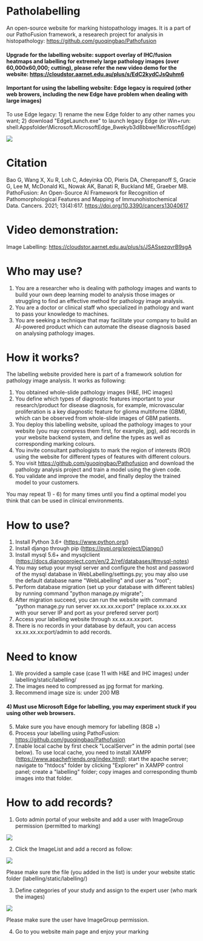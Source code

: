 # Patholabelling
An open-source website for marking histopathology images. It is a part of our PathoFusion framework, a researech project for analysis in histopathology: https://github.com/guoqingbao/Pathofusion 

#### Upgrade for the labelling website: support overlay of IHC/fusion heatmaps and labelling for extremely large pathology images (over 60,000x60,000; cutting), please refer the new video demo for the website: https://cloudstor.aarnet.edu.au/plus/s/EdC2kydCJsQuhm6

#### Important for using the labelling website: Edge legacy is required (other web browers, including the new Edge have problem when dealing with large images)
To use Edge legacy: 1) rename the new Edge folder to any other names you want; 2) download "EdgeLaunch.exe" to launch legacy Edge (or Win+run: shell:Appsfolder\Microsoft.MicrosoftEdge_8wekyb3d8bbwe!MicrosoftEdge)

![](/others/login.png)

# Citation
Bao G, Wang X, Xu R, Loh C, Adeyinka OD, Pieris DA, Cherepanoff S, Gracie G, Lee M, McDonald KL, Nowak AK, Banati R, Buckland ME, Graeber MB. PathoFusion: An Open-Source AI Framework for Recognition of Pathomorphological Features and Mapping of Immunohistochemical Data. Cancers. 2021; 13(4):617. https://doi.org/10.3390/cancers13040617

# Video demonstration:

Image Labelling: https://cloudstor.aarnet.edu.au/plus/s/JSASsezqvrB9sgA

# Who may use?
1) You are a researcher who is dealing with pathology images and wants to build your own deep learning model to analysis those images or struggling to find an effective method for pathology image analysis.
2) You are a doctor or clinical staff who specialized in pathology and want to pass your knowledge to machines.
3) You are seeking a technique that may facilitate your company to build an AI-powered product which can automate the disease diagnosis based on analysing pathology images.

# How it works?
The labelling website provided here is part of a framework solution for pathology image analysis. It works as following:
1) You obtained whole-slide pathology images (H&E, IHC images)
2) You define which types of diagnostic features important to your research/product for disease diagnosis, for example, microvascular proliferation is a key diagnostic feature for glioma multiforme (GBM), which can be observed from whole-slide images of GBM patients.
3) You deploy this labelling website, upload the pathology images to your website (you may compress them first, for example, jpg), add records in your website backend system, and define the types as well as corresponding marking colours.
4) You invite consultant pathologists to mark the region of interests (ROI) using the website for different types of features with different colours.
5) You visit https://github.com/guoqingbao/Pathofusion and download the pathology analysis project and train a model using the given code.
6) You validate and improve the model, and finally deploy the trained model to your customers. 

You may repeat 1) - 6) for many times until you find a optimal model you think that can be used in clinical environments.

# How to use?
1) Install Python 3.6+ (https://www.python.org/)
2) Install django through pip (https://pypi.org/project/Django/)
3) Install mysql 5.6+ and mysqlclient (https://docs.djangoproject.com/en/2.2/ref/databases/#mysql-notes)
4) You may setup your mysql server and configure the host and password of the mysql database in WebLabelling/settings.py; you may also use the default database name "WebLabelling" and user as "root";
5) Perform database migration (set up your database with different tables) by running command "python manage.py migrate";
6) After migration succeed, you can run the website with command "python manage.py run server xx.xx.xx.xx:port" (replace xx.xx.xx.xx with your server IP and port as your prefered server port)
7) Access your labelling website through xx.xx.xx.xx:port. 
8) There is no records in your database by default, you can access xx.xx.xx.xx:port/admin to add records.


# Need to know

1) We provided a sample case (case 11 with H&E and IHC images) under labelling/static/labelling/
2) The images need to compressed as jpg format for marking.
3) Recommend image size is: under 200 MB
#### 4) Must use Microsoft Edge for labelling, you may experiment stuck if you using other web browsers.
5) Make sure you have enough memory for labelling (8GB +)
6) Process your labelling using PathoFusion: https://github.com/guoqingbao/Pathofusion
7) Enable local cache by first check "LocalServer" in the admin portal (see below). To use local cache, you need to install XAMPP (https://www.apachefriends.org/index.html); start the apache server; navigate to "htdocs" folder by clicking "Explorer" in XAMPP control panel; create a "labelling" folder; copy images and corresponding thumb images into that folder. 

# How to add records?

1) Goto admin portal of your website and add a user with ImageGroup permission (permitted to marking)

![](/others/user_and_permission.png)

2) Click the ImageList and add a record as follow:

![](/others/add_records.png)

Please make sure the file (you added in the list) is under your website static folder (labelling/static/labelling/)

3) Define categories of your study and assign to the expert user (who mark the images) 

![](/others/categories_marking_config.png)

Please make sure the user have ImageGroup permission.

4) Go to you website main page and enjoy your marking

